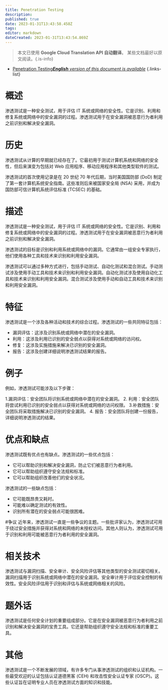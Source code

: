 ```yaml
---
title: Penetration Testing
description: 
published: true
date: 2023-01-31T13:43:58.458Z
tags: 
editor: markdown
dateCreated: 2023-01-31T13:43:54.869Z
---
```


> 本文已使用 **Google Cloud Translation API 自动翻译**。
某些文档最好以原文阅读。{.is-info}

- [Penetration Testing***English** version of this document is available*](/en/Knowledge-base/Dictionary/penetration-testing)
{.links-list}


# 概述
渗透测试是一种安全测试，用于评估 IT 系统或网络的安全性。它是识别、利用和修复系统或网络中的安全漏洞的过程。渗透测试用于在安全漏洞被恶意行为者利用之前识别和解决安全漏洞。

# 历史
渗透测试从计算的早期就已经存在了。它最初用于测试计算机系统和网络的安全性，但后来演变为包括对 Web 应用程序、移动应用程序和其他类型软件的测试。

渗透测试的首次使用记录是在 20 世纪 70 年代后期，当时美国国防部 (DoD) 制定了第一套计算机系统安全指南。这些准则后来被国家安全局 (NSA) 采用，并成为国防部可信计算机系统评估标准 (TCSEC) 的基础。

# 描述
渗透测试是一种安全测试，用于评估 IT 系统或网络的安全性。它是识别、利用和修复系统或网络中的安全漏洞的过程。渗透测试用于在安全漏洞被恶意行为者利用之前识别和解决安全漏洞。

渗透测试的目标是识别和利用系统或网络中的漏洞。它通常由一组安全专家执行，他们使用各种工具和技术来识别和利用安全漏洞。

渗透测试可以通过多种方式进行，包括手动测试、自动化测试和混合测试。手动测试涉及使用手动工具和技术来识别和利用安全漏洞。自动化测试涉及使用自动化工具和技术来识别和利用安全漏洞。混合测试涉及使用手动和自动工具和技术来识别和利用安全漏洞。

# 特征
渗透测试是一个涉及各种活动和技术的综合过程。渗透测试的一些共同特征包括：

- 漏洞评估：这涉及识别系统或网络中潜在的安全漏洞。
- 利用：这涉及利用已识别的安全弱点以获得对系统或网络的访问权。
- 修复：这涉及实施措施来解决已识别的安全漏洞。
- 报告：这涉及创建详细说明渗透测试结果的报告。

# 例子
例如，渗透测试可能涉及以下步骤：

1.漏洞评估：安全团队将识别系统或网络中潜在的安全漏洞。
2. 利用：安全团队将尝试利用已识别的安全弱点以获得对系统或网络的访问权限。
3.补救措施：安全团队将采取措施解决已识别的安全漏洞。
4. 报告：安全团队将创建一份报告，详细说明渗透测试的结果。

# 优点和缺点
渗透测试既有优点也有缺点。渗透测试的一些优点包括：

- 它可以帮助识别和解决安全漏洞，防止它们被恶意行为者利用。
- 它可以帮助组织遵守安全法规和标准。
- 它可以帮助组织改善他们的安全状况。

渗透测试的一些缺点包括：

- 它可能既昂贵又耗时。
- 可能难以确定测试的有效性。
- 识别所有潜在的安全弱点可能很困难。

#争议
近年来，渗透测试一直是一些争议的主题。一些批评家认为，渗透测试可用于绕过安全措施并获得对系统和网络的未授权访问。其他人则认为，渗透测试可用于识别和利用可能被恶意行为者利用的安全漏洞。

# 相关技术
渗透测试与漏洞扫描、安全审计、安全风险评估等其他类型的安全测试密切相关。漏洞扫描用于识别系统或网络中潜在的安全漏洞。安全审计用于评估安全控制的有效性。安全风险评估用于识别和评估与系统或网络相关的风险。

# 题外话
渗透测试是任何安全计划的重要组成部分。它是在安全漏洞被恶意行为者利用之前识别和解决安全漏洞的宝贵工具。它还是帮助组织遵守安全法规和标准的重要工具。

# 其他
渗透测试是一个不断发展的领域，有许多专门从事渗透测试的组织和认证机构。一些最受欢迎的认证包括认证道德黑客 (CEH) 和攻击性安全认证专家 (OSCP)。这些认证旨在证明专业人员在渗透测试方面的知识和技能。